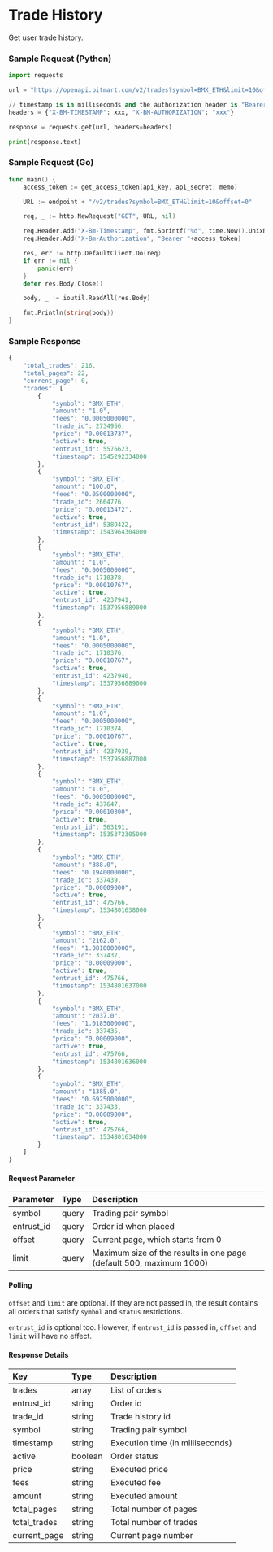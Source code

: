 # Trade History

Get user trade history.

### Sample Request \(Python\)

```py
import requests

url = "https://openapi.bitmart.com/v2/trades?symbol=BMX_ETH&limit=10&offset=0"

// timestamp is in milliseconds and the authorization header is "Bearer " + token
headers = {"X-BM-TIMESTAMP": xxx, "X-BM-AUTHORIZATION": "xxx"}

response = requests.get(url, headers=headers)

print(response.text)
```

### Sample Request \(Go\)
```go
func main() {
    access_token := get_access_token(api_key, api_secret, memo)

    URL := endpoint + "/v2/trades?symbol=BMX_ETH&limit=10&offset=0"

    req, _ := http.NewRequest("GET", URL, nil)

    req.Header.Add("X-Bm-Timestamp", fmt.Sprintf("%d", time.Now().UnixNano()/1000000))
    req.Header.Add("X-Bm-Authorization", "Bearer "+access_token)

    res, err := http.DefaultClient.Do(req)
    if err != nil {
        panic(err)
    }
    defer res.Body.Close()

    body, _ := ioutil.ReadAll(res.Body)

    fmt.Println(string(body))
}
```

### Sample Response

```js
{
    "total_trades": 216,
    "total_pages": 22,
    "current_page": 0,
    "trades": [
        {
            "symbol": "BMX_ETH",
            "amount": "1.0",
            "fees": "0.0005000000",
            "trade_id": 2734956,
            "price": "0.00013737",
            "active": true,
            "entrust_id": 5576623,
            "timestamp": 1545292334000
        },
        {
            "symbol": "BMX_ETH",
            "amount": "100.0",
            "fees": "0.0500000000",
            "trade_id": 2664776,
            "price": "0.00013472",
            "active": true,
            "entrust_id": 5389422,
            "timestamp": 1543964304000
        },
        {
            "symbol": "BMX_ETH",
            "amount": "1.0",
            "fees": "0.0005000000",
            "trade_id": 1710378,
            "price": "0.00010767",
            "active": true,
            "entrust_id": 4237941,
            "timestamp": 1537956889000
        },
        {
            "symbol": "BMX_ETH",
            "amount": "1.0",
            "fees": "0.0005000000",
            "trade_id": 1710376,
            "price": "0.00010767",
            "active": true,
            "entrust_id": 4237940,
            "timestamp": 1537956889000
        },
        {
            "symbol": "BMX_ETH",
            "amount": "1.0",
            "fees": "0.0005000000",
            "trade_id": 1710374,
            "price": "0.00010767",
            "active": true,
            "entrust_id": 4237939,
            "timestamp": 1537956887000
        },
        {
            "symbol": "BMX_ETH",
            "amount": "1.0",
            "fees": "0.0005000000",
            "trade_id": 437647,
            "price": "0.00010300",
            "active": true,
            "entrust_id": 563191,
            "timestamp": 1535372305000
        },
        {
            "symbol": "BMX_ETH",
            "amount": "388.0",
            "fees": "0.1940000000",
            "trade_id": 337439,
            "price": "0.00009000",
            "active": true,
            "entrust_id": 475766,
            "timestamp": 1534801638000
        },
        {
            "symbol": "BMX_ETH",
            "amount": "2162.0",
            "fees": "1.0810000000",
            "trade_id": 337437,
            "price": "0.00009000",
            "active": true,
            "entrust_id": 475766,
            "timestamp": 1534801637000
        },
        {
            "symbol": "BMX_ETH",
            "amount": "2037.0",
            "fees": "1.0185000000",
            "trade_id": 337435,
            "price": "0.00009000",
            "active": true,
            "entrust_id": 475766,
            "timestamp": 1534801636000
        },
        {
            "symbol": "BMX_ETH",
            "amount": "1385.0",
            "fees": "0.6925000000",
            "trade_id": 337433,
            "price": "0.00009000",
            "active": true,
            "entrust_id": 475766,
            "timestamp": 1534801634000
        }
    ]
}
```

#### Request Parameter

| Parameter | Type | Description |
| :--- | :--- | :--- |
| symbol | query | Trading pair symbol |
| entrust_id | query | Order id when placed |
| offset | query | Current page, which starts from 0 |
| limit | query | Maximum size of the results in one page (default 500, maximum 1000) |

#### Polling

```offset``` and ```limit``` are optional. If they are not passed in, the result contains all orders that satisfy ```symbol``` and ```status``` restrictions.

```entrust_id``` is optional too. However, if ```entrust_id``` is passed in, ```offset``` and ```limit``` will have no effect.

#### Response Details

| Key | Type | Description |
| :--- | :--- | :--- |
| trades | array | List of orders |
| entrust_id | string | Order id |
| trade_id | string | Trade history id |
| symbol | string | Trading pair symbol |
| timestamp | string | Execution time (in milliseconds) |
| active | boolean | Order status |
| price | string | Executed price |
| fees | string | Executed fee |
| amount | string | Executed amount |
| total_pages | string | Total number of pages |
| total_trades | string | Total number of trades |
| current_page | string | Current page number |




